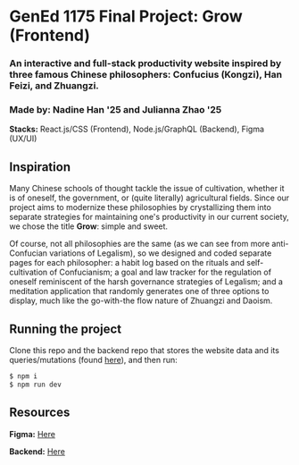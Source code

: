 # GenEd 1175 Final Project: Grow (Frontend)
### An interactive and full-stack productivity website inspired by three famous Chinese philosophers: Confucius (Kongzi), Han Feizi, and Zhuangzi.


### Made by: Nadine Han '25 and Julianna Zhao '25


**Stacks:** React.js/CSS (Frontend), Node.js/GraphQL (Backend), Figma (UX/UI)

## Inspiration
Many Chinese schools of thought tackle the issue of cultivation, whether it is of oneself, the government, or (quite literally) agricultural fields. Since our project aims to modernize these philosophies by crystallizing them into separate strategies for maintaining one's productivity in our current society, we chose the title **Grow**: simple and sweet. 


Of course, not all philosophies are the same (as we can see from more anti-Confucian variations of Legalism), so we designed and coded separate pages for each philosopher: a habit log based on the rituals and self-cultivation of Confucianism; a goal and law tracker for the regulation of oneself reminiscent of the harsh governance strategies of Legalism; and a meditation application that randomly generates one of three options to display, much like the go-with-the flow nature of Zhuangzi and Daoism.


## Running the project
Clone this repo and the backend repo that stores the website data and its queries/mutations (found [here](https://github.com/juliannazhao25/grow-backend)), and then run:


```bash
$ npm i
$ npm run dev
```

## Resources
**Figma:** [Here](https://www.figma.com/file/oymhCxJzErGWa29KbViBAs/GENED-1175-Final?node-id=0%3A1&t=s8Xx0FWVlM4kH5Wb-1)


**Backend:** [Here](https://github.com/juliannazhao25/grow-backend)
